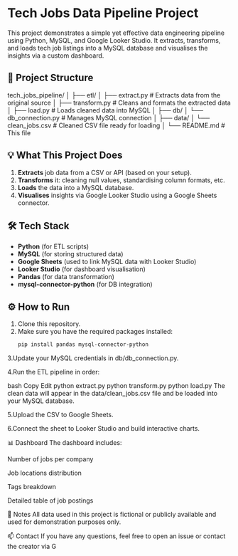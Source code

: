 
# Tech Jobs Data Pipeline Project

This project demonstrates a simple yet effective data engineering pipeline using Python, MySQL, and Google Looker Studio. It extracts, transforms, and loads tech job listings into a MySQL database and visualises the insights via a custom dashboard.

## 📁 Project Structure

tech_jobs_pipeline/
│
├── etl/
│ ├── extract.py # Extracts data from the original source
│ ├── transform.py # Cleans and formats the extracted data
│ ├── load.py # Loads cleaned data into MySQL
│
├── db/
│ └── db_connection.py # Manages MySQL connection
│
├── data/
│ └── clean_jobs.csv # Cleaned CSV file ready for loading
│
└── README.md # This file


## 💡 What This Project Does

1. **Extracts** job data from a CSV or API (based on your setup).
2. **Transforms** it: cleaning null values, standardising column formats, etc.
3. **Loads** the data into a MySQL database.
4. **Visualises** insights via Google Looker Studio using a Google Sheets connector.

## 🛠️ Tech Stack

- **Python** (for ETL scripts)
- **MySQL** (for storing structured data)
- **Google Sheets** (used to link MySQL data with Looker Studio)
- **Looker Studio** (for dashboard visualisation)
- **Pandas** (for data transformation)
- **mysql-connector-python** (for DB integration)

## ⚙️ How to Run

1. Clone this repository.
2. Make sure you have the required packages installed:
   ```bash
   pip install pandas mysql-connector-python
3.Update your MySQL credentials in db/db_connection.py.

4.Run the ETL pipeline in order:

bash
Copy
Edit
python extract.py
python transform.py
python load.py
The clean data will appear in the data/clean_jobs.csv file and be loaded into your MySQL database.

5.Upload the CSV to Google Sheets.

6.Connect the sheet to Looker Studio and build interactive charts.

📊 Dashboard
The dashboard includes:

Number of jobs per company

Job locations distribution

Tags breakdown

Detailed table of job postings

📝 Notes
All data used in this project is fictional or publicly available and used for demonstration purposes only.


📫 Contact
If you have any questions, feel free to open an issue or contact the creator via G
